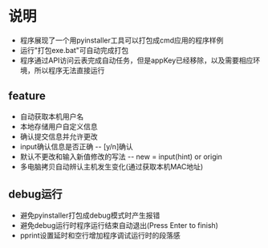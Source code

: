 # 说明
- 程序展现了一个用pyinstaller工具可以打包成cmd应用的程序样例
- 运行"打包exe.bat"可自动完成打包
- 程序通过API访问云表完成自动任务，但是appKey已经移除，以及需要相应环境，所以程序无法直接运行

## feature
- 自动获取本机用户名
- 本地存储用户自定义信息
- 确认提交信息并允许更改
- input确认信息是否正确 -- [y/n]确认
- 默认不更改和输入新值修改的写法 -- new = input(hint) or origin
- 多电脑拷贝自动辨认主机发生变化(通过获取本机MAC地址)

## debug运行
- 避免pyinstaller打包成debug模式时产生报错
- 避免debug运行时程序运行结束自动退出(Press Enter to finish)
- pprint设置延时和空行增加程序调试运行时的段落感
